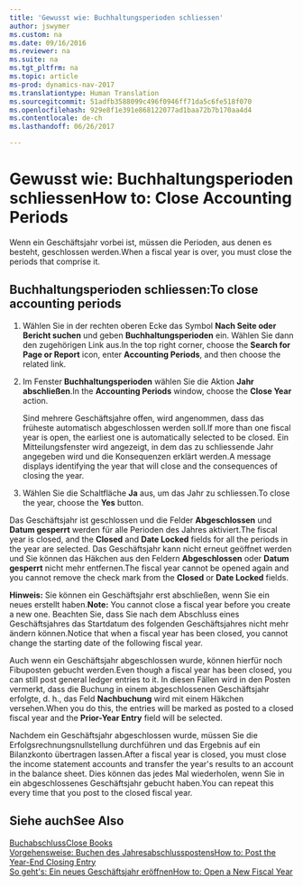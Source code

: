 ```yaml
---
title: 'Gewusst wie: Buchhaltungsperioden schliessen'
author: jswymer
ms.custom: na
ms.date: 09/16/2016
ms.reviewer: na
ms.suite: na
ms.tgt_pltfrm: na
ms.topic: article
ms-prod: dynamics-nav-2017
ms.translationtype: Human Translation
ms.sourcegitcommit: 51adfb3588099c496f0946ff71da5c6fe518f070
ms.openlocfilehash: 929e8f1e391e868122077ad1baa72b7b170aa4d4
ms.contentlocale: de-ch
ms.lasthandoff: 06/26/2017

---
```

# <a name="how-to-close-accounting-periods"></a><span data-ttu-id="35484-102">Gewusst wie: Buchhaltungsperioden schliessen</span><span class="sxs-lookup"><span data-stu-id="35484-102">How to: Close Accounting Periods</span></span>
<span data-ttu-id="35484-103">Wenn ein Geschäftsjahr vorbei ist, müssen die Perioden, aus denen es besteht, geschlossen werden.</span><span class="sxs-lookup"><span data-stu-id="35484-103">When a fiscal year is over, you must close the periods that comprise it.</span></span>

## <a name="to-close-accounting-periods"></a><span data-ttu-id="35484-104">Buchhaltungsperioden schliessen:</span><span class="sxs-lookup"><span data-stu-id="35484-104">To close accounting periods</span></span>
1. <span data-ttu-id="35484-105">Wählen Sie in der rechten oberen Ecke das Symbol **Nach Seite oder Bericht suchen** und geben **Buchhaltungsperioden** ein. Wählen Sie dann den zugehörigen Link aus.</span><span class="sxs-lookup"><span data-stu-id="35484-105">In the top right corner, choose the **Search for Page or Report** icon, enter **Accounting Periods**, and then choose the related link.</span></span>
2. <span data-ttu-id="35484-106">Im Fenster **Buchhaltungsperioden** wählen Sie die Aktion **Jahr abschließen**.</span><span class="sxs-lookup"><span data-stu-id="35484-106">In the **Accounting Periods** window, choose the **Close Year** action.</span></span>

    <span data-ttu-id="35484-107">Sind mehrere Geschäftsjahre offen, wird angenommen, dass das früheste automatisch abgeschlossen werden soll.</span><span class="sxs-lookup"><span data-stu-id="35484-107">If more than one fiscal year is open, the earliest one is automatically selected to be closed.</span></span> <span data-ttu-id="35484-108">Ein Mitteilungsfenster wird angezeigt, in dem das zu schliessende Jahr angegeben wird und die Konsequenzen erklärt werden.</span><span class="sxs-lookup"><span data-stu-id="35484-108">A message displays identifying the year that will close and the consequences of closing the year.</span></span>
3. <span data-ttu-id="35484-109">Wählen Sie die Schaltfläche **Ja** aus, um das Jahr zu schliessen.</span><span class="sxs-lookup"><span data-stu-id="35484-109">To close the year, choose the **Yes** button.</span></span>

<span data-ttu-id="35484-110">Das Geschäftsjahr ist geschlossen und die Felder **Abgeschlossen** und **Datum gesperrt** werden für alle Perioden des Jahres aktiviert.</span><span class="sxs-lookup"><span data-stu-id="35484-110">The fiscal year is closed, and the **Closed** and **Date Locked** fields for all the periods in the year are selected.</span></span> <span data-ttu-id="35484-111">Das Geschäftsjahr kann nicht erneut geöffnet werden und Sie können das Häkchen aus den Feldern **Abgeschlossen** oder **Datum gesperrt** nicht mehr entfernen.</span><span class="sxs-lookup"><span data-stu-id="35484-111">The fiscal year cannot be opened again and you cannot remove the check mark from the **Closed** or **Date Locked** fields.</span></span>

<span data-ttu-id="35484-112">**Hinweis:** Sie können ein Geschäftsjahr erst abschließen, wenn Sie ein neues erstellt haben.</span><span class="sxs-lookup"><span data-stu-id="35484-112">**Note:** You cannot close a fiscal year before you create a new one.</span></span> <span data-ttu-id="35484-113">Beachten Sie, dass Sie nach dem Abschluss eines Geschäftsjahres das Startdatum des folgenden Geschäftsjahres nicht mehr ändern können.</span><span class="sxs-lookup"><span data-stu-id="35484-113">Notice that when a fiscal year has been closed, you cannot change the starting date of the following fiscal year.</span></span>

<span data-ttu-id="35484-114">Auch wenn ein Geschäftsjahr abgeschlossen wurde, können hierfür noch Fibuposten gebucht werden.</span><span class="sxs-lookup"><span data-stu-id="35484-114">Even though a fiscal year has been closed, you can still post general ledger entries to it.</span></span> <span data-ttu-id="35484-115">In diesen Fällen wird in den Posten vermerkt, dass die Buchung in einem abgeschlossenen Geschäftsjahr erfolgte, d. h., das Feld **Nachbuchung** wird mit einem Häkchen versehen.</span><span class="sxs-lookup"><span data-stu-id="35484-115">When you do this, the entries will be marked as posted to a closed fiscal year and the **Prior-Year Entry** field will be selected.</span></span>

<span data-ttu-id="35484-116">Nachdem ein Geschäftsjahr abgeschlossen wurde, müssen Sie die Erfolgsrechnungsnullstellung durchführen und das Ergebnis auf ein Bilanzkonto übertragen lassen.</span><span class="sxs-lookup"><span data-stu-id="35484-116">After a fiscal year is closed, you must close the income statement accounts and transfer the year's results to an account in the balance sheet.</span></span> <span data-ttu-id="35484-117">Dies können das jedes Mal wiederholen, wenn Sie in ein abgeschlossenes Geschäftsjahr gebucht haben.</span><span class="sxs-lookup"><span data-stu-id="35484-117">You can repeat this every time that you post to the closed fiscal year.</span></span>

## <a name="see-also"></a><span data-ttu-id="35484-118">Siehe auch</span><span class="sxs-lookup"><span data-stu-id="35484-118">See Also</span></span>
[<span data-ttu-id="35484-119">Buchabschluss</span><span class="sxs-lookup"><span data-stu-id="35484-119">Close Books</span></span>](year-close-books.md)  
[<span data-ttu-id="35484-120">Vorgehensweise: Buchen des Jahresabschlusspostens</span><span class="sxs-lookup"><span data-stu-id="35484-120">How to: Post the Year-End Closing Entry</span></span>](year-how-post-year-end-close-entry.md)  
[<span data-ttu-id="35484-121">So geht's: Ein neues Geschäftsjahr eröffnen</span><span class="sxs-lookup"><span data-stu-id="35484-121">How to: Open a New Fiscal Year</span></span>](finance-setup-how-open-new-fiscal-year.md)

